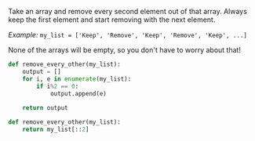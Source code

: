 Take an array and remove every second element out of that array. Always keep the first element and start removing with the next element.

*Example:*
```my_list = ['Keep', 'Remove', 'Keep', 'Remove', 'Keep', ...]```  

None of the arrays will be empty, so you don't have to worry about that!

```py
def remove_every_other(my_list):
    output = []
    for i, e in enumerate(my_list):
        if i%2 == 0:
            output.append(e)
            
    return output
```

```py
def remove_every_other(my_list):
    return my_list[::2]
```
